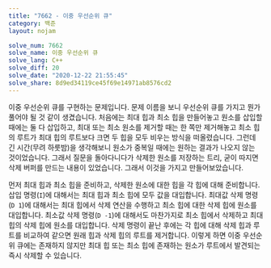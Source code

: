 ```yaml
---
title: "7662 - 이중 우선순위 큐"
category: 백준
layout: nojam

solve_num: 7662
solve_name: 이중 우선순위 큐
solve_lang: C++
solve_diff: 20
solve_date: "2020-12-22 21:55:45"
solve_share: 8d9ed34119ce45f69e14971ab8576cd2
---
```


이중 우선순위 큐를 구현하는 문제입니다. 문제 이름을 보니 우선순위 큐를 가지고 뭔가 풀어야 될 것 같이 생겼습니다. 처음에는 최대 힙과 최소 힙을 만들어놓고 원소를 삽입할 때에는 둘 다 삽입하고, 최대 또는 최소 원소를 제거할 때는 한 쪽만 제거해놓고 최소 힙의 루트가 최대 힙의 루트보다 크면 두 힙을 모두 비우는 방식을 떠올렸습니다. 그런데 긴 시간(무려 하룻밤)을 생각해보니 원소가 중복일 때에는 원하는 결과가 나오지 않는 것이었습니다. 그래서 질문을 돌아다니다가 삭제한 원소를 저장하는 트리, 굳이 따지면 삭제 버퍼를 만드는 내용이 있었습니다. 그래서 이것을 가지고 만들어보았습니다.

먼저 최대 힙과 최소 힙을 준비하고, 삭제한 원소에 대한 힙을 각 힙에 대해 준비합니다. 삽입 명령(`I`)에 대해서는 최대 힙과 최소 힙에 모두 값을 대입합니다. 최대값 삭제 명령(`D 1`)에 대해서는 최대 힙에서 삭제 연산을 수행하고 최소 힙에 대한 삭제 힙에 원소를 대입합니다. 최소값 삭제 명령(`D -1`)에 대해서도 마찬가지로 최소 힙에서 삭제하고 최대 힙의 삭제 힙에 원소를 대입합니다. 삭제 명령이 끝난 후에는 각 힙에 대해 삭제 힙과 루트를 비교하여 같으면 원래 힙과 삭제 힙의 루트를 제거합니다. 이렇게 하면 이중 우선순위 큐에는 존재하지 않지만 최대 힙 또는 최소 힙에 존재하는 원소가 루트에서 발견되는 즉시 삭제할 수 있습니다.
